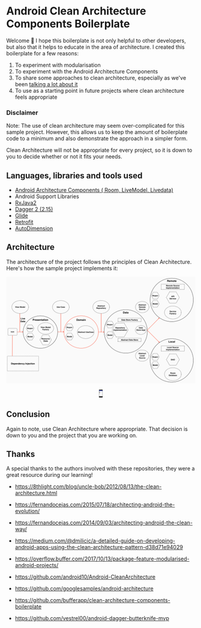 # Android Clean Architecture Components Boilerplate

Welcome 👋 I hope this boilerplate is not only helpful to other developers, but also that it helps to educate in the area of architecture. I created this boilerplate for a few reasons:

1. To experiment with modularisation
2. To experiment with the Android Architecture Components
3. To share some approaches to clean architecture, especially as we've been [talking a lot about it](https://academy.realm.io/posts/converting-an-app-to-use-clean-architecture/)
4. To use as a starting point in future projects where clean architecture feels appropriate

### Disclaimer

Note: The use of clean architecture may seem over-complicated for this sample project. However, this allows us to keep the amount of boilerplate code to a minimum and also demonstrate the approach in a simpler form.

Clean Architecture will not be appropriate for every project, so it is down to you to decide whether or not it fits your needs.

## Languages, libraries and tools used

* [Android Architecture Components ( Room, LiveModel, Livedata)](https://developer.android.com/topic/libraries/architecture/index.html)
* Android Support Libraries
* [RxJava2](https://github.com/ReactiveX/RxJava/wiki/What's-different-in-2.0)
* [Dagger 2 (2.15)](https://github.com/google/dagger)
* [Glide](https://github.com/bumptech/glide)
* [Retrofit](http://square.github.io/retrofit/)
* [AutoDimension](https://github.com/hantrungkien/AutoDimension)

## Architecture

The architecture of the project follows the principles of Clean Architecture. Here's how the sample project implements it:

![architecture](https://github.com/hantrungkien/android-clean-architecture-components-boilerplate/blob/master/picture/android-clean-arch.png?raw=true)

<p align="center">
<img src="https://github.com/hantrungkien/android-clean-architecture-components-boilerplate/blob/master/picture/android-clean_arch_device.png" alt="Drawing" style="width: 10px;"/>
</p>

## Conclusion

Again to note, use Clean Architecture where appropriate. That decision is down to you and the project that you are working on.

## Thanks

A special thanks to the authors involved with these repositories, they were a great resource during our learning!

- https://8thlight.com/blog/uncle-bob/2012/08/13/the-clean-architecture.html

- https://fernandocejas.com/2015/07/18/architecting-android-the-evolution/

- https://fernandocejas.com/2014/09/03/architecting-android-the-clean-way/

- https://medium.com/@dmilicic/a-detailed-guide-on-developing-android-apps-using-the-clean-architecture-pattern-d38d71e94029

- https://overflow.buffer.com/2017/10/13/package-feature-modularised-android-projects/

- https://github.com/android10/Android-CleanArchitecture

- https://github.com/googlesamples/android-architecture

- https://github.com/bufferapp/clean-architecture-components-boilerplate

- https://github.com/vestrel00/android-dagger-butterknife-mvp
